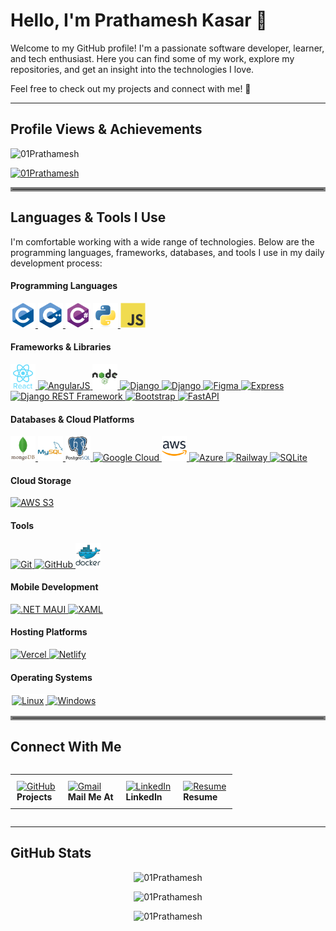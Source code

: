 # Hello, I'm **Prathamesh Kasar** 👋

Welcome to my GitHub profile! I'm a passionate software developer, learner, and tech enthusiast. Here you can find some of my work, explore my repositories, and get an insight into the technologies I love.

Feel free to check out my projects and connect with me! 🚀

---

## Profile Views & Achievements
<p align="left">
    <img src="https://komarev.com/ghpvc/?username=01Prathamesh&label=Profile%20views&color=0e75b6&style=flat" alt="01Prathamesh" />
</p>

<p align="left">
    <a href="https://github.com/ryo-ma/github-profile-trophy">
        <img src="https://github-profile-trophy.vercel.app/?username=01Prathamesh" alt="01Prathamesh" />
    </a>
</p>

<hr style="border: 3px solid grey;">

## Languages & Tools I Use
I'm comfortable working with a wide range of technologies. Below are the programming languages, frameworks, databases, and tools I use in my daily development process:

<!-- Programming Languages -->
<h4>Programming Languages</h4>
<a href="https://www.cprogramming.com/" target="_blank" rel="noreferrer">
    <img src="https://raw.githubusercontent.com/devicons/devicon/master/icons/c/c-original.svg" alt="C" width="40" height="40">
</a>
<a href="https://www.w3schools.com/cpp/" target="_blank" rel="noreferrer">
    <img src="https://raw.githubusercontent.com/devicons/devicon/master/icons/cplusplus/cplusplus-original.svg" alt="C++" width="40" height="40">
</a>
<a href="https://learn.microsoft.com/en-us/dotnet/csharp/" target="_blank" rel="noreferrer">
    <img src="https://raw.githubusercontent.com/devicons/devicon/master/icons/csharp/csharp-original.svg" alt="C#" width="40" height="40">
</a>
<a href="https://www.python.org" target="_blank" rel="noreferrer">
    <img src="https://raw.githubusercontent.com/devicons/devicon/master/icons/python/python-original.svg" alt="Python" width="40" height="40">
</a>
<a href="https://www.javascript.com" target="_blank" rel="noreferrer">
    <img src="https://raw.githubusercontent.com/devicons/devicon/master/icons/javascript/javascript-original.svg" alt="JavaScript" width="40" height="40">
</a>

<!-- Frameworks & Libraries -->
<h4>Frameworks & Libraries</h4>
<a href="https://reactjs.org/" target="_blank" rel="noreferrer">
    <img src="https://raw.githubusercontent.com/devicons/devicon/master/icons/react/react-original-wordmark.svg" alt="ReactJS" width="40" height="40">
</a>
<a href="https://angular.io/" target="_blank" rel="noreferrer">
    <img src="https://upload.wikimedia.org/wikipedia/commons/c/cf/Angular_full_color_logo.svg" alt="AngularJS" width="40" height="40">
</a>
<a href="https://nodejs.org" target="_blank" rel="noreferrer">
    <img src="https://raw.githubusercontent.com/devicons/devicon/master/icons/nodejs/nodejs-original-wordmark.svg" alt="NodeJS" width="40" height="40">
</a>
<a href="https://www.djangoproject.com/" target="_blank" rel="noreferrer">
    <img src="https://cdn.worldvectorlogo.com/logos/django.svg" alt="Django" width="40" height="40">
</a>
<a href="https://dotnet.microsoft.com/en-us/learn/dotnet/what-is-dotnet-framework" target="_blank" rel="noreferrer">
    <img src="https://upload.wikimedia.org/wikipedia/commons/7/7d/Microsoft_.NET_logo.svg" alt="Django" width="40" height="40">
</a>
<a href="https://www.figma.com/" target="_blank" rel="noreferrer">
    <img src="https://www.vectorlogo.zone/logos/figma/figma-icon.svg" alt="Figma" width="40" height="40">
</a>
<a href="https://expressjs.com" target="_blank" rel="noreferrer">
    <img src="https://upload.wikimedia.org/wikipedia/commons/6/64/Expressjs.png" alt="Express" width="60" height="40">
</a>
<a href="https://www.django-rest-framework.org/" target="_blank" rel="noreferrer">
    <img src="https://www.django-rest-framework.org/img/logo.png" alt="Django REST Framework" width="90" height="40">
</a>
<a href="https://getbootstrap.com" target="_blank" rel="noreferrer">
    <img src="https://upload.wikimedia.org/wikipedia/commons/b/b2/Bootstrap_logo.svg" alt="Bootstrap" width="40" height="40">
</a>
<a href="https://fastapi.tiangolo.com/" target="_blank" rel="noreferrer">
    <img src="https://fastapi.tiangolo.com/img/logo-margin/logo-teal.png" alt="FastAPI" width="60" height="40">
</a>

<!-- Databases & Cloud Platforms -->
<h4>Databases & Cloud Platforms</h4>
<a href="https://www.mongodb.com/" target="_blank" rel="noreferrer">
    <img src="https://raw.githubusercontent.com/devicons/devicon/master/icons/mongodb/mongodb-original-wordmark.svg" alt="MongoDB" width="40" height="40">
</a>
<a href="https://www.mysql.com/" target="_blank" rel="noreferrer">
    <img src="https://raw.githubusercontent.com/devicons/devicon/master/icons/mysql/mysql-original-wordmark.svg" alt="MySQL" width="40" height="40">
</a>
<a href="https://www.postgresql.org" target="_blank" rel="noreferrer">
    <img src="https://raw.githubusercontent.com/devicons/devicon/master/icons/postgresql/postgresql-original-wordmark.svg" alt="PostgreSQL" width="40" height="40">
</a>
<a href="https://cloud.google.com" target="_blank" rel="noreferrer">
    <img src="https://www.vectorlogo.zone/logos/google_cloud/google_cloud-icon.svg" alt="Google Cloud" width="40" height="40">
</a>
<a href="https://aws.amazon.com" target="_blank" rel="noreferrer">
    <img src="https://raw.githubusercontent.com/devicons/devicon/master/icons/amazonwebservices/amazonwebservices-original-wordmark.svg" alt="AWS" width="40" height="40">
</a>
<a href="https://azure.microsoft.com/en-in/" target="_blank" rel="noreferrer">
    <img src="https://www.vectorlogo.zone/logos/microsoft_azure/microsoft_azure-icon.svg" alt="Azure" width="40" height="40">
</a>
<a href="https://railway.app" target="_blank" rel="noreferrer">
    <img src="https://railway.app/apple-touch-icon.png" alt="Railway" width="40" height="40">
</a>
<a href="https://www.sqlite.org/" target="_blank" rel="noreferrer">
    <img src="https://e7.pngegg.com/pngimages/890/928/png-clipart-sqlite-logo-sqlite-logo-icons-logos-emojis-tech-companies.png" alt="SQLite" width="40" height="40">
</a>

<!-- Cloud Storage -->
<h4>Cloud Storage</h4>
<a href="https://aws.amazon.com/s3/" target="_blank" rel="noreferrer">
    <img src="https://miro.medium.com/v2/resize:fit:1280/0*lrhD8e1zlemTCUvT.png" alt="AWS S3" width="40" height="40">
</a>

<!-- Tools -->
<h4>Tools</h4>
<a href="https://git-scm.com/" target="_blank" rel="noreferrer">
    <img src="https://www.vectorlogo.zone/logos/git-scm/git-scm-icon.svg" alt="Git" width="40" height="40">
</a>
<a href="https://github.com/" target="_blank" rel="noreferrer">
    <img src="https://media.licdn.com/dms/image/D5612AQHXyBgH7mnUqg/article-cover_image-shrink_720_1280/0/1691804305878?e=2147483647&v=beta&t=Sy3bXZgFG3usM3i761wUl18W3I-vdBtWtBOGDMnTuCk" alt="GitHub" width="40" height="40">
</a>
<a href="https://www.docker.com/" target="_blank" rel="noreferrer">
    <img src="https://raw.githubusercontent.com/devicons/devicon/master/icons/docker/docker-original-wordmark.svg" alt="Docker" width="40" height="40">
</a>
<!-- <a href="https://pillow.readthedocs.io" target="_blank" rel="noreferrer">
    <img src="https://pillow.readthedocs.io/en/stable/_static/pillow-logo.png" alt="Pillow" width="40" height="40">
</a>
<a href="https://www.npmjs.com/package/body-parser" target="_blank" rel="noreferrer">
    <img src="https://avatars.githubusercontent.com/u/26552444?s=200&v=4" alt="body-parser" width="40" height="40">
</a>
<a href="https://dotenv.org" target="_blank" rel="noreferrer">
    <img src="https://cdn.jsdelivr.net/npm/dotenv-logo@1.0.0/dotenv-logo.svg" alt="dotenv" width="40" height="40">
</a>
<a href="https://motor.readthedocs.io/en/stable/" target="_blank" rel="noreferrer">
    <img src="https://motor.readthedocs.io/en/stable/_static/motor_logo.png" alt="Motor" width="40" height="40">
</a>
<a href="https://www.uvicorn.org/" target="_blank" rel="noreferrer">
    <img src="https://www.uvicorn.org/_static/uvicorn-logo.12f10731.svg" alt="Uvicorn" width="40" height="40">
</a>
<a href="https://pydantic-docs.helpmanual.io/" target="_blank" rel="noreferrer">
    <img src="https://pydantic-docs.helpmanual.io/_images/pydantic-logo.png" alt="Pydantic" width="40" height="40">
</a> -->

<!-- Mobile Development -->
<h4>Mobile Development</h4>
<a href="https://dotnet.microsoft.com/en-us/maui" target="_blank" rel="noreferrer">
    <img src="https://raw.githubusercontent.com/dotnet/maui/main/Assets/icon.png" alt=".NET MAUI" width="40" height="40">
</a>
<a href="https://learn.microsoft.com/en-us/dotnet/desktop/xaml/?view=netdesktop-7.0" target="_blank" rel="noreferrer">
    <img src="https://upload.wikimedia.org/wikipedia/commons/0/06/XAML_Logo.svg" alt="XAML" width="40" height="40">
</a>

<!-- Hosting Platforms -->
<h4>Hosting Platforms</h4>
<a href="https://vercel.com" target="_blank" rel="noreferrer">
    <img src="https://encrypted-tbn0.gstatic.com/images?q=tbn:ANd9GcQ1TTZawKGmI6Bsj8U-z5Bjstobn_CxXj48Sw&s" alt="Vercel" width="40" height="40">
</a>
<a href="https://www.netlify.com" target="_blank" rel="noreferrer">
    <img src="https://logowik.com/content/uploads/images/netlify-icon5435.logowik.com.webp" alt="Netlify" width="40" height="40">
</a>

<!-- Operating Systems -->
<h4>Operating Systems</h4>
<a href="https://www.linux.org" target="_blank" rel="noreferrer">
    <img src="https://www.freepnglogos.com/uploads/linux-png/difference-between-linux-and-window-operating-system-3.png" alt="Linux" width="40" height="40" style="border: 2px solid white;">
</a>
<a href="https://www.microsoft.com/windows" target="_blank" rel="noreferrer">
    <img src="https://www.freeiconspng.com/thumbs/windows-icon-png/cute-ball-windows-icon-png-16.png" alt="Windows" width="40" height="40">
</a>

<hr style="border: 3px solid grey;">


## Connect With Me
<!-- Responsive Table -->
<div style="overflow-x: auto; width: 100%;">
  <table style="width: 100%; border-collapse: collapse;">
    <tr>
      <td style="padding: 10px;">
        <a href="https://github.com/01Prathamesh?tab=repositories">
          <img src="https://img.shields.io/badge/GitHub-100000?style=for-the-badge&logo=github&logoColor=white" alt="GitHub" />
        </a>
        <br>
        <strong>Projects</strong>
      </td>
      <td style="padding: 10px;">
        <a href="mailto:prathameshkasar000@gmail.com">
          <img src="https://img.shields.io/badge/Gmail-D14836?style=for-the-badge&logo=gmail&logoColor=white" alt="Gmail" />
        </a>
        <br>
        <strong>Mail Me At</strong>
      </td>
      <td style="padding: 10px;">
        <a href="https://www.linkedin.com/in/prathamesh-kasar-40459622b?utm_source=share&utm_campaign=share_via&utm_content=profile&utm_medium=android_app">
          <img src="https://img.shields.io/badge/LinkedIn-0A66C2?style=for-the-badge&logo=linkedin&logoColor=white" alt="LinkedIn" />
        </a>
        <br>
        <strong>LinkedIn</strong>
      </td>
      <td style="padding: 10px;">
        <a href="https://github.com/01Prathamesh/01Prathamesh/raw/main/my-resume/Prathamesh Kasar Resume.pdf">
          <img src="https://img.shields.io/badge/Resume-008000?style=for-the-badge&logo=google-drive&logoColor=white" alt="Resume" />
        </a>
        <br>
        <strong>Resume</strong>
      </td>
    </tr>
  </table>
</div>

---


## GitHub Stats

<!-- GitHub Readme Most used language Stats -->
<p align="center"><img src="https://github-readme-stats.vercel.app/api/top-langs?username=01Prathamesh&show_icons=true&locale=en&layout=compact&random=1" alt="01Prathamesh" /></p>

<!-- GitHub README stats card specifically displaying general statistics about their GitHub account, such as the number of public repositories, followers, stars, etc. -->
<p align="center"><img src="https://github-readme-stats.vercel.app/api?username=01Prathamesh&show_icons=true&locale=en&random=1" alt="01Prathamesh" /></p>

<!-- GitHub Streak Stats Card: This card visualizes a contribution streak, which tracks how many consecutive days a user has made contributions (such as commits, pull requests, or issues) on GitHub. -->
<p align="center"><img src="https://github-readme-streak-stats.herokuapp.com/?user=01Prathamesh&random=1" alt="01Prathamesh" /></p>
